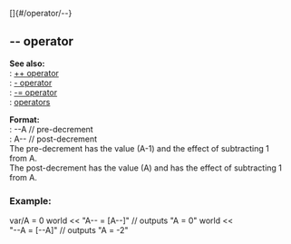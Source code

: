 []{#/operator/--}    
## \-- operator    
**See also:**    
:   [++ operator](/ref/operator/++)    
:   [- operator](/ref/operator/-)    
:   [-= operator](/ref/operator/-=)    
:   [operators](/ref/operator)    
<!-- -->    
**Format:**    
:   \--A // pre-decrement    
:   A\-- // post-decrement    
The pre-decrement has the value (A-1) and the effect of subtracting 1    
from A.    
The post-decrement has the value (A) and has the effect of subtracting 1    
from A.    
### Example:    
var/A = 0 world \<\< \"A\-- = \[A\--\]\" // outputs \"A = 0\" world \<\<    
\"\--A = \[\--A\]\" // outputs \"A = -2\"  